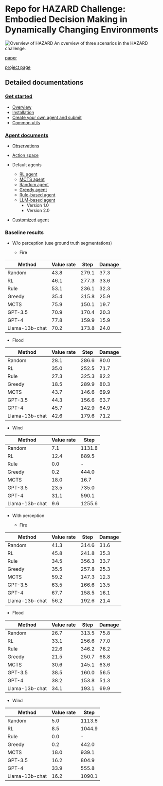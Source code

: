 # Repo for HAZARD Challenge: Embodied Decision Making in Dynamically Changing Environments

![Overview of HAZARD](pics/overview.png)
An overview of three scenarios in the HAZARD challenge.

[paper](https://openreview.net/pdf?id=n6mLhaBahJ)

[project page](https://vis-www.cs.umass.edu/hazard/site)

## Detailed documentations

### [Get started](documentation/get_started/overview.md)
* [Overview](documentation/get_started/overview.md)
* [Installation](documentation/get_started/install.md)
* [Create your own agent and submit](documentation/get_started/submit.md)
* [Common utils](documentation/get_started/common_utils.md)

### [Agent documents](documentation/agents/agent.md)

* [Observations](documentation/agents/observations.md)

* [Action space](documentation/agents/action_space.md)

* Default agents
  * [RL agent](documentation/agents/rl_agent.md)
  * [MCTS agent](documentation/agents/MCTS_agent.md)
  * [Random agent](documentation/agents/random_agent.md)
  * [Greedy agent](documentation/agents/greedy_agent.md)
  * [Rule-based agent](documentation/agents/rule_based_agent.md)
  * [LLM-based agent](documentation/agents/LLM_agent.md)
    * Version 1.0
    * Version 2.0

* [Customized agent](custom_agent.md)

### Baseline results

* W/o perception (use ground truth segmentations)

  * Fire

| Method | Value rate | Step | Damage |
| -------- | --------  | -------- | -------- |
| Random     |   43.8   |   279.1   |   37.3   |
| RL     |   46.1   |      277.3 |    33.6  |
| Rule     |  53.1    |    236.1  |   32.3   |
| Greedy     |   35.4   |   315.8   |  25.9    |
| MCTS     |   75.9   |   150.1   |   19.7   |
| GPT-3.5     |   70.9   |   170.4   |    20.3  |
| GPT-4     |   77.8   |  159.9    |   15.9   |
| Llama-13b-chat     |  70.2    |   173.8   |    24.0  |

  * Flood

| Method | Value rate | Step | Damage |
| -------- | --------  | -------- | -------- |
| Random     |   28.1   |   286.6   |   80.0   |
| RL     |   35.0   |   252.5   |    71.7  |
| Rule     |   27.3   |   325.3   |    82.2  |
| Greedy     |  18.5    |   289.9   |   80.3   |
| MCTS     |   43.7   |   146.6   |   69.9   |
| GPT-3.5     |   44.3   |   156.6   |   63.7   |
| GPT-4     |   45.7   |   142.9   |   64.9   |
| Llama-13b-chat     |   42.6   |  179.6    |  71.2    |

  * Wind

| Method | Value rate | Step   |
| -------- |------------|--------|
| Random     | 7.1        | 1131.8 |
| RL     | 12.4       | 889.5  |
| Rule     | 0.0        | -      |
| Greedy     | 0.2        | 444.0  |
| MCTS     | 18.0       | 16.7   |
| GPT-3.5     | 23.5       | 735.0  |
| GPT-4     | 31.1       | 590.1  |
| Llama-13b-chat     | 9.6         | 1255.6 |

* With perception

  * Fire

| Method | Value rate | Step | Damage |
| ------- | --------  | -------- | -------- |
| Random   |   41.3   |   314.6   |   31.6   |
| RL     |   45.8   |   241.8   |  35.3    |
| Rule    |   34.5   |   356.3   |    33.7  |
| Greedy   |   35.5   |   257.8   |   25.3   |
| MCTS    |   59.2   |   147.3   |   12.3   |
| GPT-3.5   |   63.5   |    166.6  |   13.5   |
| GPT-4   |   67.7   |   158.5   |   16.1   |
| Llama-13b-chat   |   56.2   |  192.6    |   21.4   |

  * Flood

| Method | Value rate | Step | Damage |
| -------- | --------  | -------- | -------- |
| Random     |   26.7   |    313.5  |   75.8   |
| RL     |   33.1   |    256.6  |   77.0   |
| Rule     |   22.6   |   346.2   |    76.2  |
| Greedy     |    21.5   |  250.7    |   68.8   |
| MCTS     |   30.6    |   145.1   |  63.6    |
| GPT-3.5     |   38.5   |   160.0   |   56.5   |
| GPT-4     |   38.2   |    153.8  |    51.3  |
| Llama-13b-chat     |   34.1   |  193.1    |  69.9    |

  * Wind

| Method | Value rate | Step   |
| -------- |------------|--------|
| Random     | 5.0        | 1113.6 |
| RL     | 8.5        | 1044.9 |
| Rule     | 0.0        | -      |
| Greedy     | 0.2        | 442.0  |
| MCTS     | 18.0       | 939.1  |
| GPT-3.5     | 16.2       | 804.9  |
| GPT-4     | 33.9       | 555.8  |
| Llama-13b-chat     | 16.2       | 1090.1 |
